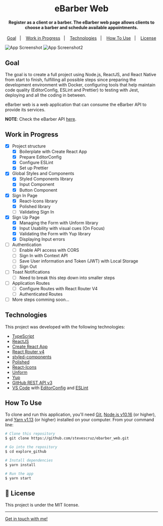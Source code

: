 <h1 align="center">
    <br>
    eBarber Web
</h1>

<h4 align="center">
  Register as a client or a barber. The eBarber web page allows clients to choose a barber and schedule 
  available appointments.
</h4>

<p align="center">
  <a href="#goal">Goal</a>&nbsp;&nbsp;&nbsp;|&nbsp;&nbsp;&nbsp;
  <a href="#work-in-progress">Work in Progress</a>&nbsp;&nbsp;&nbsp;|&nbsp;&nbsp;&nbsp;
  <a href="#technologies">Technologies</a>&nbsp;&nbsp;&nbsp;|&nbsp;&nbsp;&nbsp;
  <a href="#how-to-use">How To Use</a>&nbsp;&nbsp;&nbsp;|&nbsp;&nbsp;&nbsp;
  <a href="#memo-license">License</a>
</p>

![App Screenshot](https://res.cloudinary.com/dmct8cfu9/image/upload/v1594280788/ebarber_web_signup.gif)
![App Screenshot2](https://res.cloudinary.com/dmct8cfu9/image/upload/v1594280792/ebarber_web_signin.gif)

## Goal

The goal is to create a full project using Node.js, ReactJS, and React Native from start to finish, fulfilling all possible steps since 
preparing the development environment with Docker, configuring tools that help maintain code quality (EditorConfig, ESLint and Prettier)
to testing with Jest, deploying and all the coding in between.

eBarber web is a web application that can consume the eBarber API to provide its services.

**NOTE**: Check the eBarber API [here](https://github.com/stevescruz/ebarber_backend).

## Work in Progress

- [x] Project structure
  - [x] Boilerplate with Create React App
  - [x] Prepare EditorConfig
  - [x] Configure ESLint
  - [x] Set up Prettier
- [x] Global Styles and Components
  - [x] Styled Components library
  - [x] Input Component
  - [x] Button Component
- [x] Sign In Page
  - [x] React-Icons library
  - [x] Polished library
  - [ ] Validating Sign In
- [x] Sign Up Page
  - [x] Managing the Form with Unform library
  - [x] Input Usability with visual cues (On Focus)
  - [x] Validating the Form with Yup library
  - [x] Displaying Input errors
- [ ] Authentication
  - [ ] Enable API access with CORS
  - [ ] Sign In with Context API
  - [ ] Save User information and Token (JWT) with Local Storage
  - [ ] Sign Out
- [ ] Toast Notifications
  - [ ] Need to break this step down into smaller steps
- [ ] Application Routes
  - [ ] Configure Routes with React Router V4
  - [ ] Authenticated Routes
- [ ] More steps comming soon...

## Technologies

This project was developed with the following technologies:

-  [TypeScript](https://www.typescriptlang.org/)
-  [ReactJS](https://reactjs.org/)
-  [Create React App](https://create-react-app.dev/)
-  [React Router v4](https://github.com/ReactTraining/react-router)
-  [styled-components](https://www.styled-components.com/)
-  [Polished](https://polished.js.org/)
-  [React-Icons](http://react-icons.github.io/react-icons/)
-  [Unform](https://unform.dev/)
-  [Yup](https://github.com/jquense/yup)
-  [GitHub REST API v3](https://developer.github.com/v3/)
-  [VS Code][vc] with [EditorConfig][vceditconfig] and [ESLint][vceslint]

## How To Use

To clone and run this application, you'll need [Git](https://git-scm.com), [Node.js v10.16][nodejs] (or higher), and [Yarn v1.13][yarn] (or
higher) installed on your computer. From your command line:

```bash
# Clone this repository
$ git clone https://github.com/stevescruz/ebarber_web.git

# Go into the repository
$ cd explore_github

# Install dependencies
$ yarn install

# Run the app
$ yarn start
```

## :memo: License
This project is under the MIT license.

---

[Get in touch with me!](https://www.linkedin.com/in/stevescruz/)

[nodejs]: https://nodejs.org/
[yarn]: https://yarnpkg.com/
[vc]: https://code.visualstudio.com/
[vceditconfig]: https://marketplace.visualstudio.com/items?itemName=EditorConfig.EditorConfig
[vceslint]: https://marketplace.visualstudio.com/items?itemName=dbaeumer.vscode-eslint
